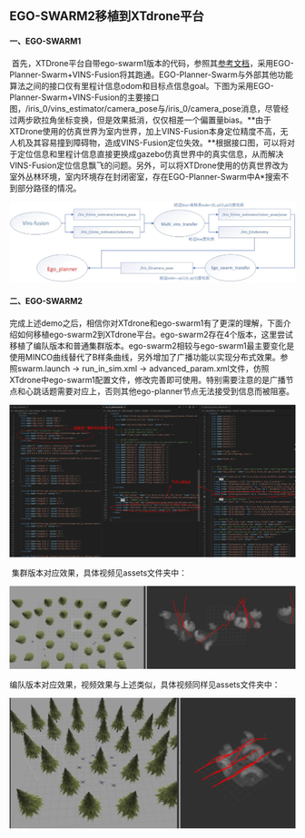 ## EGO-SWARM2移植到XTdrone平台

#### 一、EGO-SWARM1

​	首先，XTDrone平台自带ego-swarm1版本的代码，参照其[参考文档](https://www.yuque.com/xtdrone/manual_cn/swarm_motion_planning)，采用EGO-Planner-Swarm+VINS-Fusion将其跑通。EGO-Planner-Swarm与外部其他功能算法之间的接口仅有里程计信息odom和目标点信息goal。下图为采用EGO-Planner-Swarm+VINS-Fusion的主要接口图，/iris_0/vins_estimator/camera_pose与/iris_0/camera_pose消息，尽管经过两步欧拉角坐标变换，但是效果抵消，仅仅相差一个偏置量bias。**由于XTDrone使用的仿真世界为室内世界，加上VINS-Fusion本身定位精度不高，无人机及其容易撞到障碍物，造成VINS-Fusion定位失效。**根据接口图，可以将对于定位信息和里程计信息直接更换成gazebo仿真世界中的真实信息，从而解决VINS-Fusion定位信息飘飞的问题。另外，可以将XTDrone使用的仿真世界改为室外丛林环境，室内环境存在封闭密室，存在EGO-Planner-Swarm中A*搜索不到部分路径的情况。

![](assets/ego_swarm流程图.jpg)

#### 二、EGO-SWARM2

​	完成上述demo之后，相信你对XTdrone和ego-swarm1有了更深的理解，下面介绍如何移植ego-swarm2到XTdrone平台。ego-swarm2存在4个版本，这里尝试移植了编队版本和普通集群版本。ego-swarm2相较与ego-swarm1最主要变化是使用MINCO曲线替代了B样条曲线，另外增加了广播功能以实现分布式效果。参照swarm.launch -> run_in_sim.xml -> advanced_param.xml文件，仿照XTdrone中ego-swarm1配置文件，修改完善即可使用。特别需要注意的是广播节点和心跳话题需要对应上，否则其他ego-planner节点无法接受到信息而被阻塞。

![params](assets/params.png)

​	集群版本对应效果，具体视频见assets文件夹中：

![swarm](assets/swarm.png)

​	编队版本对应效果，视频效果与上述类似，具体视频同样见assets文件夹中：

![formation](assets/formation.png)

